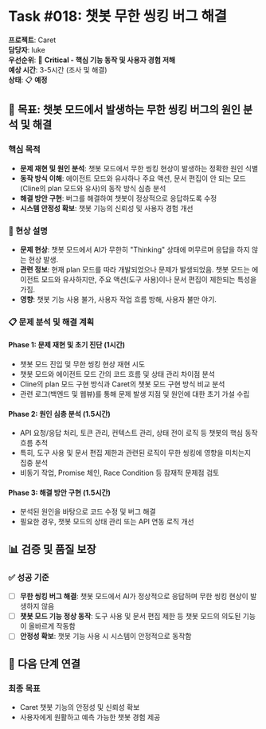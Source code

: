 # Task #018: 챗봇 무한 씽킹 버그 해결

**프로젝트**: Caret  
**담당자**: luke  
**우선순위**: 🚨 **Critical - 핵심 기능 동작 및 사용자 경험 저해**  
**예상 시간**: 3-5시간 (조사 및 해결)  
**상태**: 📋 **예정**  

## 🎯 **목표: 챗봇 모드에서 발생하는 무한 씽킹 버그의 원인 분석 및 해결**

### **핵심 목적**
- **문제 재현 및 원인 분석**: 챗봇 모드에서 무한 씽킹 현상이 발생하는 정확한 원인 식별
- **동작 방식 이해**: 에이전트 모드와 유사하나 주요 액션, 문서 편집이 안 되는 모드(Cline의 plan 모드와 유사)의 동작 방식 심층 분석
- **해결 방안 구현**: 버그를 해결하여 챗봇이 정상적으로 응답하도록 수정
- **시스템 안정성 확보**: 챗봇 기능의 신뢰성 및 사용자 경험 개선

### **🎯 현상 설명**
- **문제 현상**: 챗봇 모드에서 AI가 무한히 "Thinking" 상태에 머무르며 응답을 하지 않는 현상 발생.
- **관련 정보**: 현재 plan 모드를 따라 개발되었으나 문제가 발생되었음. 챗봇 모드는 에이전트 모드와 유사하지만, 주요 액션(도구 사용)이나 문서 편집이 제한되는 특성을 가짐.
- **영향**: 챗봇 기능 사용 불가, 사용자 작업 흐름 방해, 사용자 불만 야기.

### **📋 문제 분석 및 해결 계획**

#### **Phase 1: 문제 재현 및 초기 진단 (1시간)**
- 챗봇 모드 진입 및 무한 씽킹 현상 재현 시도
- 챗봇 모드와 에이전트 모드 간의 코드 흐름 및 상태 관리 차이점 분석
- Cline의 plan 모드 구현 방식과 Caret의 챗봇 모드 구현 방식 비교 분석
- 관련 로그(백엔드 및 웹뷰)를 통해 문제 발생 지점 및 원인에 대한 초기 가설 수립

#### **Phase 2: 원인 심층 분석 (1.5시간)**
- API 요청/응답 처리, 토큰 관리, 컨텍스트 관리, 상태 전이 로직 등 챗봇의 핵심 동작 흐름 추적
- 특히, 도구 사용 및 문서 편집 제한과 관련된 로직이 무한 씽킹에 영향을 미치는지 집중 분석
- 비동기 작업, Promise 체인, Race Condition 등 잠재적 문제점 검토

#### **Phase 3: 해결 방안 구현 (1.5시간)**
- 분석된 원인을 바탕으로 코드 수정 및 버그 해결
- 필요한 경우, 챗봇 모드의 상태 관리 또는 API 연동 로직 개선

## 📊 **검증 및 품질 보장**

### **✅ 성공 기준**
- [ ] **무한 씽킹 버그 해결**: 챗봇 모드에서 AI가 정상적으로 응답하며 무한 씽킹 현상이 발생하지 않음
- [ ] **챗봇 모드 기능 정상 동작**: 도구 사용 및 문서 편집 제한 등 챗봇 모드의 의도된 기능이 올바르게 작동함
- [ ] **안정성 확보**: 챗봇 기능 사용 시 시스템이 안정적으로 동작함

## 🚀 **다음 단계 연결**

### **최종 목표**
- Caret 챗봇 기능의 안정성 및 신뢰성 확보
- 사용자에게 원활하고 예측 가능한 챗봇 경험 제공
